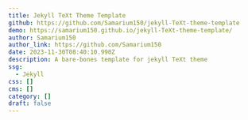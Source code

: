 ```yaml
---
title: Jekyll TeXt Theme Template
github: https://github.com/Samarium150/jekyll-TeXt-theme-template
demo: https://samarium150.github.io/jekyll-TeXt-theme-template/
author: Samarium150
author_link: https://github.com/Samarium150
date: 2023-11-30T08:40:10.990Z
description: A bare-bones template for jekyll TeXt theme
ssg:
  - Jekyll
css: []
cms: []
category: []
draft: false
---
```

